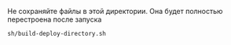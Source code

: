 Не сохраняйте файлы в этой директории.
Она будет полностью перестроена после запуска

    sh/build-deploy-directory.sh
